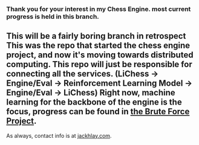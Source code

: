 ### Thank you for your interest in my Chess Engine. most current progress is held in this branch.  
## This will be a fairly boring branch in retrospect This was the repo that started the chess engine project, and now it's moving towards distributed computing. This repo will just be responsible for connecting all the services. (LiChess -> Engine/Eval -> Reinforcement Learning Model -> Engine/Eval -> LiChess) Right now, machine learning for the backbone of the engine is the focus, progress can be found in [the Brute Force Project](https://github.com/jackhlay/BruteForce-Chess).  
  
  
As always, contact info is at [jackhlay.com](https://jackhlay.com).